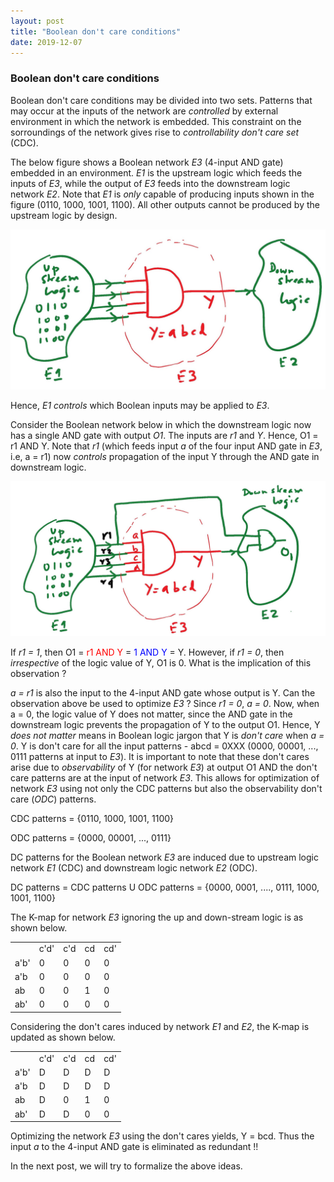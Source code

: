 ```yaml
---
layout: post
title: "Boolean don't care conditions"
date: 2019-12-07
---
```



### Boolean don't care conditions

Boolean don't care conditions may be divided into two sets. Patterns that may occur at the inputs of 
the network are *controlled* by external environment in which the network is embedded. This constraint on
the sorroundings of the network gives rise to *controllability don't care set* (CDC). 

The below figure shows a Boolean network *E3* (4-input AND gate) embedded in an environment. *E1* is the upstream logic which feeds the inputs of *E3*, while the output of *E3* feeds into the downstream logic network *E2*. Note that *E1* is *only* capable of producing inputs shown in the figure (0110, 1000, 1001, 1100). All other outputs cannot be produced by the upstream logic by design.

<img src="/images/cdc1-page-001.jpg" alt="Controllability don't cares" class="centerimage">

Hence, *E1* *controls* which Boolean inputs may be applied to *E3*. 

Consider the Boolean network below in which the downstream logic now has a single AND gate with output *O1*. The inputs are *r1* and *Y*. Hence, O1 = r1 AND Y. Note that *r1* (which feeds input *a* of the four input AND gate in *E3*, i.e, a = r1) now *controls* propagation of the input Y through the AND gate in downstream logic. 

<img src="/images/cdc2.jpg" alt="Observability don't cares" class="centerimage">

If *r1 = 1*, then O1 = <font color="red"> r1 AND Y </font> = <font color="blue"> 1 AND Y </font> = Y. However, if *r1 = 0*, then *irrespective* of the logic value of Y, O1 is 0. What is the implication of this observation ?

*a = r1* is also the input to the 4-input AND gate whose output is Y. Can the observation above be used to optimize *E3* ? Since *r1 = 0*, *a = 0*. Now, when a = 0, the logic value of Y does not matter, since the AND gate in the downstream logic prevents the propagation of Y to the output O1. Hence, Y *does not matter* means in Boolean logic jargon that Y is *don't care* when *a = 0*. Y is don't care for all the input patterns - abcd = 0XXX (0000, 00001, ..., 0111 patterns at input to *E3*). It is important to note that these don't cares arise due to *observability* of Y (for network *E3*) at output O1 AND the don't care patterns are at the input of network *E3*. This allows for optimization of network *E3* using not only the CDC patterns but also the observability don't care (*ODC*) patterns.  

CDC patterns = {0110, 1000, 1001, 1100}

ODC patterns = {0000, 00001, ..., 0111}

DC patterns for the Boolean network *E3* are induced due to upstream logic network *E1* (CDC) and downstream logic network *E2* (ODC). 

DC patterns = CDC patterns U ODC patterns = {0000, 0001, ...., 0111, 1000, 1001, 1100}

The K-map for network *E3* ignoring the up and down-stream logic is as shown below. 

<table>
  <tr>
    <td>&nbsp;</td>
    <td>c'd'</td>
    <td>c'd</td>
    <td>cd</td>
    <td>cd'</td>
  </tr>
  <tr>
    <td>a'b'</td>
    <td>0</td>
    <td>0</td>
    <td>0</td>
    <td>0</td>
  </tr>
  <tr>
    <td>a'b</td>
    <td>0</td>
    <td>0</td>
    <td>0</td>
    <td>0</td>
  </tr>
  <tr>
    <td>ab</td>
    <td>0</td>
    <td>0</td>
    <td>1</td>
    <td>0</td>
  </tr>
  <tr>
    <td>ab'</td>
    <td>0</td>
    <td>0</td>
    <td>0</td>
    <td>0</td>
  </tr>
</table>

Considering the don't cares induced by network *E1* and *E2*, the K-map is updated as shown below.

<table>
  <tr>
    <td>&nbsp;</td>
    <td>c'd'</td>
    <td>c'd</td>
    <td>cd</td>
    <td>cd'</td>
  </tr>
  <tr>
    <td>a'b'</td>
    <td>D</td>
    <td>D</td>
    <td>D</td>
    <td>D</td>
  </tr>
  <tr>
    <td>a'b</td>
    <td>D</td>
    <td>D</td>
    <td>D</td>
    <td>D</td>
  </tr>
  <tr>
    <td>ab</td>
    <td>D</td>
    <td>0</td>
    <td>1</td>
    <td>0</td>
  </tr>
  <tr>
    <td>ab'</td>
    <td>D</td>
    <td>D</td>
    <td>0</td>
    <td>0</td>
  </tr>
</table>

Optimizing the network *E3* using the don't cares yields, Y = bcd. Thus the input *a* to the 4-input AND gate is eliminated as redundant !!

In the next post, we will try to formalize the above ideas.
